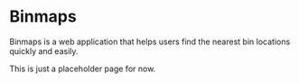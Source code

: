 # Binmaps

Binmaps is a web application that helps users find the nearest bin locations quickly and easily.

This is just a placeholder page for now.
